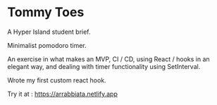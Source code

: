 # Tommy Toes

A Hyper Island student brief.

Minimalist pomodoro timer.

An exercise in what makes an MVP, CI / CD, using React / hooks in an elegant way, and dealing with timer functionality using SetInterval.

Wrote my first custom react hook.

Try it at : https://arrabbiata.netlify.app
